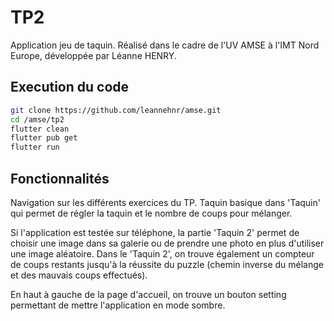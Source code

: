 # TP2

Application jeu de taquin. 
Réalisé dans le cadre de l'UV AMSE à l'IMT Nord Europe, développée par Léanne HENRY. 

## Execution du code 
```bash
git clone https://github.com/leannehnr/amse.git
cd /amse/tp2
flutter clean
flutter pub get
flutter run
```

## Fonctionnalités
Navigation sur les différents exercices du TP. 
Taquin basique dans 'Taquin' qui permet de régler la taquin et le nombre de coups pour mélanger. 

Si l'application est testée sur téléphone, la partie 'Taquin 2' permet de choisir une image dans sa galerie ou de prendre une photo en plus d'utiliser une image aléatoire. Dans le 'Taquin 2', on trouve également un compteur de coups restants jusqu'à la réussite du puzzle (chemin inverse du mélange et des mauvais coups effectués). 

En haut à gauche de la page d'accueil, on trouve un bouton setting permettant de mettre l'application en mode sombre. 

